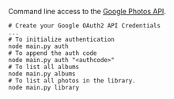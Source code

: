Command line access to the [Google Photos API](https://developers.google.com/photos/library/guides/overview).

```
# Create your Google OAuth2 API Credentials
...
# To initialize authentication
node main.py auth
# To append the auth code
node main.py auth "<authcode>"
# To list all albums
node main.py albums
# To list all photos in the library.
node main.py library
```



